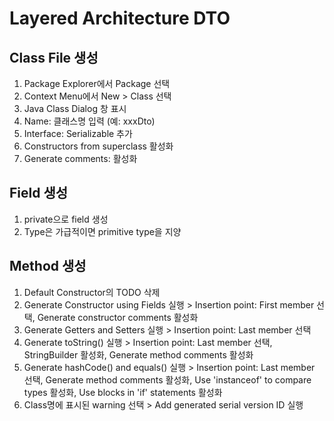 # Layered Architecture DTO #

## Class File 생성 ##

  1. Package Explorer에서 Package 선택
  1. Context Menu에서 New > Class 선택
  1. Java Class Dialog 창 표시
  1. Name: 클래스명 입력 (예: xxxDto)
  1. Interface: Serializable 추가
  1. Constructors from superclass 활성화
  1. Generate comments: 활성화

## Field 생성 ##

  1. private으로 field 생성
  1. Type은 가급적이면 primitive type을 지양


## Method 생성 ##

  1. Default Constructor의 TODO 삭제
  1. Generate Constructor using Fields 실행 > Insertion point: First member 선택, Generate constructor comments 활성화
  1. Generate Getters and Setters 실행 > Insertion point: Last member 선택
  1. Generate toString() 실행 > Insertion point: Last member 선택, StringBuilder 활성화, Generate method comments 활성화
  1. Generate hashCode() and equals() 실행 > Insertion point: Last member 선택, Generate method comments 활성화, Use 'instanceof' to compare types 활성화, Use blocks in 'if' statements 활성화
  1. Class명에 표시된 warning 선택 > Add generated serial version ID 실행